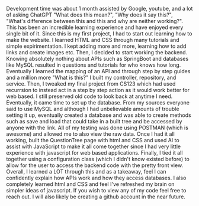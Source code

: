 Development time was about 1 month assisted by Google, youtube, and a lot of asking ChatGPT "What does this mean?", "Why does it say this?", "What's difference between this and this and why are neither working?". 
        This has been an incredible learning experience and have enjoyed every single bit of it. Since this is my first project, I had to start out learning how to make the website. I learned HTML and CSS through many tutorials and
        simple expirimentation. I kept adding more and more, learning how to add links and create images etc. Then, I decided to start working the backend. Knowing absolutely nothing about APIs such as SpringBoot and databases like MySQL resulted in 
        questions and tutorials for who knows how long. Eventually I learned the mapping of an API and through step by step guides and a million more "What is this?" I built my controller, repository, and service. Then, I tweaked my final project from CS123 which had used recurrsion
        to instead act in a step by step action as it would work better for web based. I still preserved old code to look back at anytime I need. Eventually, it came time to set up the database. From my sources everyone said to use MySQL and although I had unbelievable amounts
        of trouble setting it up, eventually created a database and was able to create methods such as save and load that could take in a built tree and be accessed by anyone with the link. All of my testing was done using POSTMAN (which is awesome) and allowed me to
        also view the raw data. Once I had it all working, built the QuestionTree page with html and CSS and used AI to assist with JavaScript to make it all come together since I had very little experience with javascript for web based applications. Finally, I tied it all together
        using a configuration class (which I didn't know existed before) to allow for the user to access the backend code with the pretty front view. Overall, I learned a LOT through this and as a takeaway, feel I can confidently explain how APIs work and how they access databases.
        I also completely learned html and CSS and feel I've refreshed my brain on simpler ideas of javascript. If you wish to view any of my code feel free to reach out. I will also likely be creating a github account in the near future.
